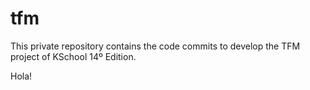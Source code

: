# tfm
This private repository contains the code commits to develop the TFM project of KSchool 14º Edition.

Hola!
